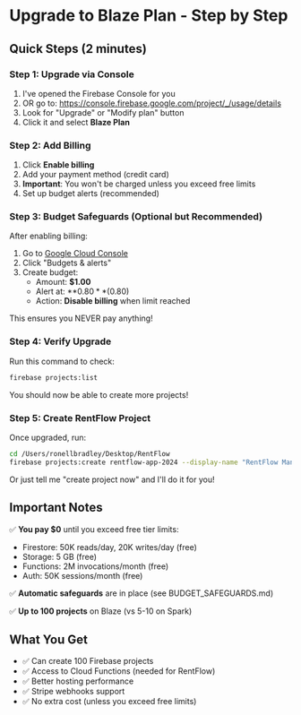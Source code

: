 # Upgrade to Blaze Plan - Step by Step

## Quick Steps (2 minutes)

### Step 1: Upgrade via Console
1. I've opened the Firebase Console for you
2. OR go to: https://console.firebase.google.com/project/_/usage/details
3. Look for "Upgrade" or "Modify plan" button
4. Click it and select **Blaze Plan**

### Step 2: Add Billing
1. Click **Enable billing**
2. Add your payment method (credit card)
3. **Important**: You won't be charged unless you exceed free limits
4. Set up budget alerts (recommended)

### Step 3: Budget Safeguards (Optional but Recommended)
After enabling billing:
1. Go to [Google Cloud Console](https://console.cloud.google.com/billing)
2. Click "Budgets & alerts"
3. Create budget:
   - Amount: **$1.00**
   - Alert at: **$0.80** ($0.80)
   - Action: **Disable billing** when limit reached

This ensures you NEVER pay anything!

### Step 4: Verify Upgrade
Run this command to check:
```bash
firebase projects:list
```

You should now be able to create more projects!

### Step 5: Create RentFlow Project
Once upgraded, run:
```bash
cd /Users/ronellbradley/Desktop/RentFlow
firebase projects:create rentflow-app-2024 --display-name "RentFlow Management"
```

Or just tell me "create project now" and I'll do it for you!

## Important Notes

✅ **You pay $0** until you exceed free tier limits:
- Firestore: 50K reads/day, 20K writes/day (free)
- Storage: 5 GB (free)
- Functions: 2M invocations/month (free)
- Auth: 50K sessions/month (free)

✅ **Automatic safeguards** are in place (see BUDGET_SAFEGUARDS.md)

✅ **Up to 100 projects** on Blaze (vs 5-10 on Spark)

## What You Get

- ✅ Can create 100 Firebase projects
- ✅ Access to Cloud Functions (needed for RentFlow)
- ✅ Better hosting performance
- ✅ Stripe webhooks support
- ✅ No extra cost (unless you exceed free limits)

